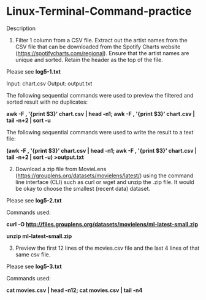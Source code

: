 # Linux-Terminal-Command-practice
Description
1. Filter 1 column from a CSV file. Extract out the artist names from the CSV file that can be downloaded from the Spotify Charts website (https://spotifycharts.com/regional). Ensure that the artist names are unique and sorted. Retain the header as the top of the file.

Please see <b>log5-1.txt</b>

Input: chart.csv
Output: output.txt

The following sequential commands were used to preview the filtered and sorted result with no duplicates:

<b>awk -F , '{print $3}' chart.csv | head -n1; awk -F , '{print $3}' chart.csv | tail -n+2 | sort -u</b>

The following sequential commands were used to write the result to a text file:

<b>(awk -F , '{print $3}' chart.csv | head -n1; awk -F , '{print $3}' chart.csv | tail -n+2 | sort -u) >output.txt</b>


2. Download a zip file from MovieLens (https://grouplens.org/datasets/movielens/latest/) using the command line interface (CLI) such as curl or wget and unzip the .zip file. It would be okay to choose the smallest (recent data) dataset.

Please see <b>log5-2.txt</b>

Commands used: 

<b>curl -O http://files.grouplens.org/datasets/movielens/ml-latest-small.zip</b>

<b>unzip ml-latest-small.zip</b>


3. Preview the first 12 lines of the movies.csv file and the last 4 lines of that same csv file.

Please see <b>log5-3.txt</b>

Commands used: 

<b>cat movies.csv | head -n12; cat movies.csv | tail -n4</b>


